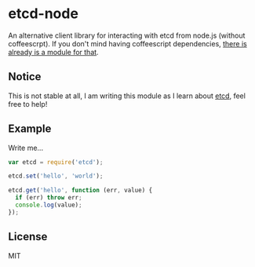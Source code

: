 
# etcd-node

An alternative client library for interacting with etcd from node.js (without coffeescrpt). If you don't mind having coffeescript dependencies, [there is already is a module for that](https://github.com/stianeikeland/node-etcd).

## Notice

This is not stable at all, I am writing this module as I learn about [etcd](http://coreos.com/docs/guides/etcd/), feel free to help!

## Example

Write me...

```js
var etcd = require('etcd');

etcd.set('hello', 'world');

etcd.get('hello', function (err, value) {
  if (err) throw err;
  console.log(value);
});
```

## License

MIT